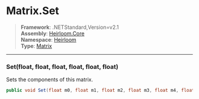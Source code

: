 # Matrix.Set

> **Framework**: .NETStandard,Version=v2.1  
> **Assembly**: [Heirloom.Core][0]  
> **Namespace**: [Heirloom][0]  
> **Type**: [Matrix][1]

--------------------------------------------------------------------------------

### Set(float, float, float, float, float, float)

Sets the components of this matrix.

```cs
public void Set(float m0, float m1, float m2, float m3, float m4, float m5)
```

[0]: ../Heirloom.Core.md
[1]: Heirloom.Matrix.md
